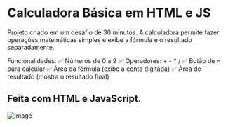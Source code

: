 # Calculadora Básica em HTML e JS

Projeto criado em um desafio de 30 minutos. A calculadora permite fazer operações matemáticas simples e exibe a fórmula e o resultado separadamente.

Funcionalidades:
✅ Números de 0 a 9
✅ Operadores: + - * /
✅ Botão de = para calcular
✅ Área da fórmula (exibe a conta digitada)
✅ Área de resultado (mostra o resultado final)

## Feita com HTML e JavaScript.

![image](https://github.com/user-attachments/assets/e9662693-f769-42a7-ab53-4df27a1ea92f)
